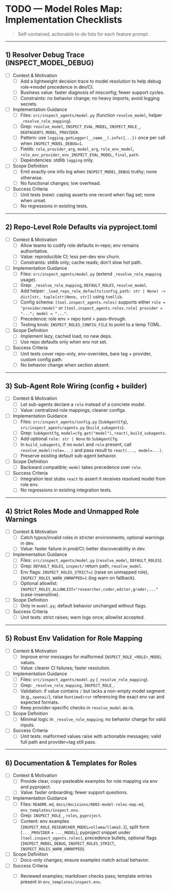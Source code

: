 # TODO — Model Roles Map: Implementation Checklists

> Self-contained, actionable to-do lists for each feature prompt.

---

## 1) Resolver Debug Trace (INSPECT_MODEL_DEBUG)

- [ ] Context & Motivation
  - [ ] Add a lightweight decision trace to model resolution to help debug role→model precedence in dev/CI.
  - [ ] Business value: faster diagnosis of misconfig; fewer support cycles.
  - [ ] Constraints: no behavior change; no heavy imports; avoid logging secrets.
- [ ] Implementation Guidance
  - [ ] Files: `src/inspect_agents/model.py` (function `resolve_model`, helper `_resolve_role_mapping`).
  - [ ] Grep: `resolve_model`, `INSPECT_EVAL_MODEL`, `INSPECT_ROLE_`, `DEEPAGENTS_MODEL_PROVIDER`.
  - [ ] Pattern: use `logging.getLogger(__name__).info({...})` once per call when `INSPECT_MODEL_DEBUG=1`.
  - [ ] Fields: `role`, `provider_arg`, `model_arg`, `role_env_model`, `role_env_provider`, `env_INSPECT_EVAL_MODEL`, `final`, `path`.
  - [ ] Dependencies: stdlib `logging` only.
- [ ] Scope Definition
  - [ ] Emit exactly one info log when `INSPECT_MODEL_DEBUG` truthy; none otherwise.
  - [ ] No functional changes; low overhead.
- [ ] Success Criteria
  - [ ] Unit tests (new): caplog asserts one record when flag set; none when unset.
  - [ ] No regressions in existing tests.

---

## 2) Repo-Level Role Defaults via pyproject.toml

- [ ] Context & Motivation
  - [ ] Allow teams to codify role defaults in-repo; env remains authoritative.
  - [ ] Value: reproducible CI; less per-dev env churn.
  - [ ] Constraints: stdlib only; cache reads; don’t slow hot path.
- [ ] Implementation Guidance
  - [ ] Files: `src/inspect_agents/model.py` (extend `_resolve_role_mapping` usage).
  - [ ] Grep: `_resolve_role_mapping`, `DEFAULT_ROLES`, `resolve_model`.
  - [ ] Add helper: `_load_repo_role_defaults(config_path: str | None) -> dict[str, tuple[str|None, str]]` using `tomllib`.
  - [ ] Config schema: `[tool.inspect_agents.roles]` supports either `role = "provider/model"` or `[tool.inspect_agents.roles.role] provider = "..."; model = "..."`.
  - [ ] Precedence: role env > repo toml > pass-through.
  - [ ] Testing knob: `INSPECT_ROLES_CONFIG_FILE` to point to a temp TOML.
- [ ] Scope Definition
  - [ ] Implement lazy, cached load; no new deps.
  - [ ] Use repo defaults only when env not set.
- [ ] Success Criteria
  - [ ] Unit tests cover repo-only, env-overrides, bare tag + provider, custom config path.
  - [ ] No behavior change when section absent.

---

## 3) Sub-Agent Role Wiring (config + builder)

- [ ] Context & Motivation
  - [ ] Let sub-agents declare a `role` instead of a concrete model.
  - [ ] Value: centralized role mappings; cleaner configs.
- [ ] Implementation Guidance
  - [ ] Files: `src/inspect_agents/config.py` (`SubAgentCfg`), `src/inspect_agents/agents.py` (`build_subagents`).
  - [ ] Grep: `SubAgentCfg`, `model=cfg.get("model")`, `react(`, `build_subagents`.
  - [ ] Add optional `role: str | None` to `SubAgentCfg`.
  - [ ] In `build_subagents`, if no `model` and `role` present, call `resolve_model(role=...)` and pass result to `react(..., model=...)`.
  - [ ] Preserve existing default sub-agent behavior.
- [ ] Scope Definition
  - [ ] Backward compatible; `model` takes precedence over `role`.
- [ ] Success Criteria
  - [ ] Integration test stubs `react` to assert it receives resolved model from role env.
  - [ ] No regressions in existing integration tests.

---

## 4) Strict Roles Mode and Unmapped Role Warnings

- [ ] Context & Motivation
  - [ ] Catch typos/invalid roles in stricter environments; optional warnings in dev.
  - [ ] Value: faster failure in prod/CI; better discoverability in dev.
- [ ] Implementation Guidance
  - [ ] Files: `src/inspect_agents/model.py` (`resolve_model`, `DEFAULT_ROLES`).
  - [ ] Grep: `DEFAULT_ROLES`, `inspect/` return path, `resolve_model`.
  - [ ] Env flags: `INSPECT_ROLES_STRICT=1` (raise on unmapped role), `INSPECT_ROLES_WARN_UNMAPPED=1` (log warn on fallback).
  - [ ] Optional allowlist: `INSPECT_ROLES_ALLOWLIST="researcher,coder,editor,grader,..."` (case-insensitive).
- [ ] Scope Definition
  - [ ] Only in `model.py`; default behavior unchanged without flags.
- [ ] Success Criteria
  - [ ] Unit tests: strict raises; warn logs once; allowlist accepted.

---

## 5) Robust Env Validation for Role Mapping

- [ ] Context & Motivation
  - [ ] Improve error messages for malformed `INSPECT_ROLE_<ROLE>_MODEL` values.
  - [ ] Value: clearer CI failures; faster resolution.
- [ ] Implementation Guidance
  - [ ] Files: `src/inspect_agents/model.py` (`_resolve_role_mapping`).
  - [ ] Grep: `_resolve_role_mapping`, `INSPECT_ROLE_`.
  - [ ] Validation: if value contains `/` but lacks a non-empty model segment (e.g., `openai/`), raise `RuntimeError` referencing the exact env var and expected formats.
  - [ ] Keep provider-specific checks in `resolve_model` as-is.
- [ ] Scope Definition
  - [ ] Minimal logic in `_resolve_role_mapping`; no behavior change for valid inputs.
- [ ] Success Criteria
  - [ ] Unit tests: malformed values raise with actionable messages; valid full path and provider+tag still pass.

---

## 6) Documentation & Templates for Roles

- [ ] Context & Motivation
  - [ ] Provide clear, copy-pasteable examples for role mapping via env and pyproject.
  - [ ] Value: faster onboarding; fewer support questions.
- [ ] Implementation Guidance
  - [ ] Files: `README.md`, `docs/decisions/0002-model-roles-map.md`, `env_templates/inspect.env`.
  - [ ] Grep: `INSPECT_ROLE_`, `roles`, `pyproject`.
  - [ ] Content: env examples (`INSPECT_ROLE_RESEARCHER_MODEL=ollama/llama3.1`), split form (`..._PROVIDER` + `..._MODEL`), pyproject snippet under `[tool.inspect_agents.roles]`, precedence bullets, optional flags (`INSPECT_MODEL_DEBUG`, `INSPECT_ROLES_STRICT`, `INSPECT_ROLES_WARN_UNMAPPED`).
- [ ] Scope Definition
  - [ ] Docs-only changes; ensure examples match actual behavior.
- [ ] Success Criteria
  - [ ] Reviewed examples; markdown checks pass; template entries present in `env_templates/inspect.env`.


